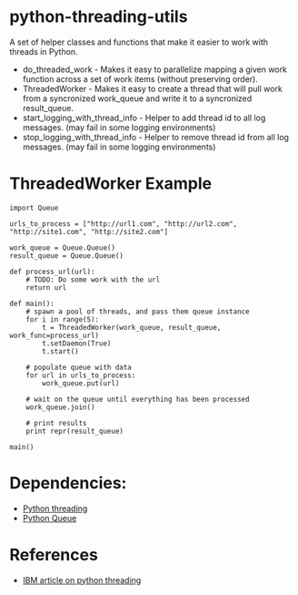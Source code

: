 # python-threading-utils

A set of helper classes and functions that make it easier to work with threads in Python.

* do_threaded_work - Makes it easy to parallelize mapping a given work function across a set of work items (without preserving order).
* ThreadedWorker - Makes it easy to create a thread that will pull work from a syncronized work_queue and write it to a syncronized result_queue.
* start_logging_with_thread_info - Helper to add thread id to all log messages. (may fail in some logging environments)
* stop_logging_with_thread_info - Helper to remove thread id from all log messages. (may fail in some logging environments)

# ThreadedWorker Example

    import Queue
    
    urls_to_process = ["http://url1.com", "http://url2.com", "http://site1.com", "http://site2.com"]
    
    work_queue = Queue.Queue()
    result_queue = Queue.Queue()

    def process_url(url):
        # TODO: Do some work with the url
        return url
    
    def main():
        # spawn a pool of threads, and pass them queue instance 
        for i in range(5):
            t = ThreadedWorker(work_queue, result_queue, work_func=process_url)
            t.setDaemon(True)
            t.start()
            
        # populate queue with data   
        for url in urls_to_process:
            work_queue.put(url)
            
        # wait on the queue until everything has been processed     
        work_queue.join()
        
        # print results
        print repr(result_queue)
    
    main()


# Dependencies: 
* [Python threading](http://docs.python.org/library/threading.html)
* [Python Queue](http://docs.python.org/library/queue.html)


# References
* [IBM article on python threading](http://www.ibm.com/developerworks/aix/library/au-threadingpython/)
